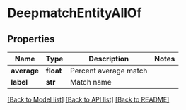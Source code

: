 # DeepmatchEntityAllOf

## Properties
Name | Type | Description | Notes
------------ | ------------- | ------------- | -------------
**average** | **float** | Percent average match | 
**label** | **str** | Match name | 

[[Back to Model list]](../README.md#documentation-for-models) [[Back to API list]](../README.md#documentation-for-api-endpoints) [[Back to README]](../README.md)


